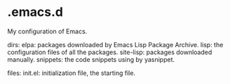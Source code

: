 # .emacs.d
My configuration of Emacs.

dirs:
elpa: packages downloaded by Emacs Lisp Package Archive.
lisp: the configuration files of all the packages.
site-lisp: packages downloaded manually.
snippets: the code snippets using by yasnippet.

files:
init.el: initialization file, the starting file.

